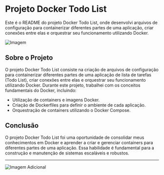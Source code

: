 # Projeto Docker Todo List

Este é o README do projeto Docker Todo List, onde desenvolvi arquivos de configuração para containerizar diferentes partes de uma aplicação, criar conexões entre elas e orquestrar seu funcionamento utilizando Docker.

![Imagem](https://blogger.googleusercontent.com/img/b/R29vZ2xl/AVvXsEi2H9sNRzmwCTiqgNMAQv8XgvSjQTj1iPbHkqbeqMT7P12F3FvHoBmWqfMGz8Xi2ueGihTh6pw4yH7bPWRW7CUJYnYMvdtdiSOjUVO3WxdkGl162H6P97dBwxLetgG1wv9xBZ7C7ysaE1wc/s1600/-999x-999+%25281%2529.gif)

## Sobre o Projeto

O projeto Docker Todo List consiste na criação de arquivos de configuração para containerizar diferentes partes de uma aplicação de lista de tarefas (Todo List), criar conexões entre elas e orquestrar seu funcionamento utilizando Docker. Durante este projeto, trabalhei com os conceitos fundamentais do Docker, incluindo:

- Utilização de containers e imagens Docker.
- Criação de Dockerfiles para definir o ambiente de cada aplicação.
- Orquestração de containers utilizando o Docker Compose.

## Conclusão

O projeto Docker Todo List foi uma oportunidade de consolidar meus conhecimentos em Docker e aprender a criar e gerenciar containers para diferentes partes de uma aplicação. Essa habilidade é fundamental para a construção e manutenção de sistemas escaláveis e robustos.

---

![Imagem Adicional](https://media.licdn.com/dms/image/D4D12AQFvpJdXfjXObQ/article-cover_image-shrink_600_2000/0/1685821010135?e=2147483647&v=beta&t=XnnbiFBdXxh2a0rHRko4vanHIrerU63UFQe3QhOq7Gw)
